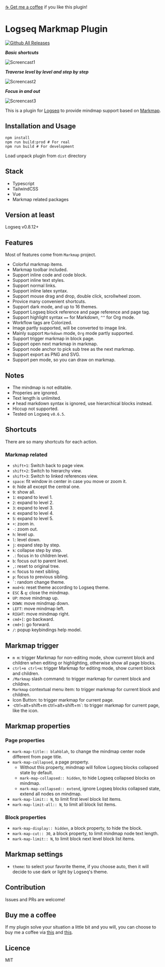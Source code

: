 [:coffee: Get me a coffee](https://www.buymeacoffee.com/vipzhicheng) if you like this plugin!
# Logseq Markmap Plugin

[![Github All Releases](https://img.shields.io/github/downloads/vipzhicheng/logseq-plugin-mark-map/total.svg)](https://github.com/vipzhicheng/logseq-plugin-mark-map/releases)

**_Basic shortcuts_**

![Screencast1](./screencast1.gif)

**_Traverse level by level and step by step_**

![Screencast2](./screencast2.gif)

**_Focus in and out_**

![Screencast3](./screencast3.gif)

This is a plugin for [Logseq](https://github.com/logseq/logseq) to provide mindmap support based on [Markmap](https://github.com/gera2ld/markmap).

## Installation and Usage

```
npm install
npm run build:prod # For real
npm run build # For development
```

Load unpack plugin from `dist` directory

## Stack

- Typescript
- TailwindCSS
- Vue
- Markmap related packages

## Version at least

Logseq v0.8.12+

## Features

Most of features come from `Markmap` project.

- Colorful markmap items.
- Markmap toolbar included.
- Support inline code and code block.
- Support inline text styles.
- Support normal links.
- Support inline latex syntax.
- Support mouse drag and drop, double click, scrollwheel zoom.
- Provice many convenient shortcuts.
- Support dark mode, and up to 16 themes.
- Support Logseq block reference and page reference and page tag.
- Support highlight syntax `==` for Markdown, `^^` for Org mode.
- Workflow tags are Colorized.
- Image partly supported, will be converted to image link.
- Mainly support `Markdown` mode, `Org` mode partly supported.
- Support trigger markmap in block page.
- Support open next markmap in markmap.
- Support node anchor to pick sub tree as the next markmap.
- Support export as PNG and SVG.
- Support pen mode, so you can draw on markmap.

## Notes

- The mindmap is not editable.
- Properies are ignored.
- Text length is unlimited.
- `#` head markdown syntax is ignored, use hierarchical blocks instead.
- Hiccup not supported.
- Tested on Logseq `v0.6.5`.

## Shortcuts

There are so many shortcuts for each action.

### Markmap related

- `shift+1`: Switch back to page view.
- `shift+2`: Switch to hierarchy view.
- `shift+3`: Switch to linked references view.
- `space`: fit window in center in case you move or zoom it.
- `0`: hide all except the central one.
- `9`: show all.
- `1`: expand to level 1.
- `2`: expand to level 2.
- `3`: expand to level 3.
- `4`: expand to level 4.
- `5`: expand to level 5.
- `+`: zoom in.
- `-`: zoom out.
- `h`: level up.
- `l`: level down.
- `j`: expand step by step.
- `k`: collapse step by step.
- `.`: focus in to children level.
- `b`: focus out to parent level.
- `,`: reset to original tree.
- `n`: focus to next sibling.
- `p`: focus to previous sibling.
- <code>`</code>: random change theme.
- `mod+b`: reset theme according to Logseq theme.
- `ESC` & `q`: close the mindmap.
- `UP`: move mindmap up.
- `DOWN`: move mindmap down.
- `LEFT`: move mindmap left.
- `RIGHT`: move mindmap right.
- `cmd+[`: go backward.
- `cmd+]`: go forward.
- `/`: popup keybindings help model.

## Markmap trigger

- `m m`: trigger Markmap for non-editing mode, show currennt block and children when editing or highlighting, otherwise show all page blocks.
- `ctrl+m ctrl+m`: trigger Markmap for editing mode, show current block and children.
- `/Markmap` slash command: to trigger markmap for current block and children.
- `Markmap` contextual menu item: to trigger markmap for current block and children.
- Icon Button: to trigger markmap for current page.
- ·ctrl+alt+shift+m ctrl+alt+shift+m`: to trigger markmap for current page, like the icon.

## Markmap properties

### Page properties

- `mark-map-title:: blahblah`, to change the mindmap center node different from page title.
- `mark-map-collapsed`, a page property.
  - Without this property, mindmap will follow Logseq blocks collapsed state by default.
  - `mark-map-collapsed:: hidden`, to hide Logseq collapsed blocks on mindmap.
  - `mark-map-collapsed:: extend`, ignore Logseq blocks collapsed state, extend all nodes on mindmap.
- `mark-map-limit:: N`, to limit first level block list items.
- `mark-map-limit-all:: N`, to limit all block list items.

### Block properties

- `mark-map-display:: hidden`, a block property, to hide the block.
- `mark-map-cut:: 30`, a block property, to limit mindmap node text length.
- `mark-map-limit:: N`, to limit block next level block list items.

## Markmap settings

- `theme`: to select your favorite theme, if you choose auto, then it will decide to use dark or light by Logseq's theme.

## Contribution

Issues and PRs are welcome!

## Buy me a coffee

If my plugin solve your situation a little bit and you will, you can choose to buy me a coffee via [this](https://www.buymeacoffee.com/vipzhicheng) and [this](https://afdian.net/@vipzhicheng).

## Licence

MIT
